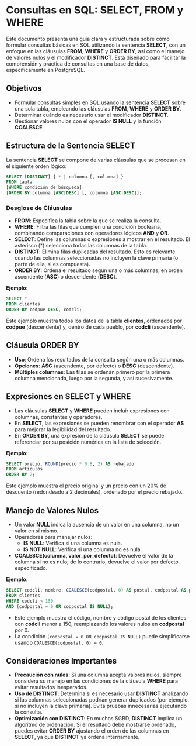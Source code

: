 # Consultas en SQL: SELECT, FROM y WHERE

Este documento presenta una guía clara y estructurada sobre cómo formular consultas básicas en SQL utilizando la sentencia **SELECT**, con un enfoque en las cláusulas **FROM**, **WHERE** y **ORDER BY**, así como el manejo de valores nulos y el modificador **DISTINCT**. Está diseñado para facilitar la comprensión y práctica de consultas en una base de datos, específicamente en PostgreSQL.

## Objetivos

- Formular consultas simples en SQL usando la sentencia **SELECT** sobre una sola tabla, empleando las cláusulas **FROM**, **WHERE** y **ORDER BY**.
- Determinar cuándo es necesario usar el modificador **DISTINCT**.
- Gestionar valores nulos con el operador **IS NULL** y la función **COALESCE**.

## Estructura de la Sentencia SELECT

La sentencia **SELECT** se compone de varias cláusulas que se procesan en el siguiente orden lógico:

```sql
SELECT [DISTINCT] { * | columna [, columna] }
FROM taula
[WHERE condición_de_búsqueda]
[ORDER BY columna [ASC|DESC] [, columna [ASC|DESC]];
```

### Desglose de Cláusulas
- **FROM**: Especifica la tabla sobre la que se realiza la consulta.
- **WHERE**: Filtra las filas que cumplen una condición booleana, combinando comparaciones con operadores lógicos **AND** y **OR**.
- **SELECT**: Define las columnas o expresiones a mostrar en el resultado. El asterisco (*) selecciona todas las columnas de la tabla.
- **DISTINCT**: Elimina filas duplicadas del resultado. Esto es relevante cuando las columnas seleccionadas no incluyen la clave primaria (o parte de ella, si es compuesta).
- **ORDER BY**: Ordena el resultado según una o más columnas, en orden ascendente (**ASC**) o descendente (**DESC**).

**Ejemplo**:
```sql
SELECT *
FROM clientes
ORDER BY codpue DESC, codcli;
```
Este ejemplo muestra todos los datos de la tabla **clientes**, ordenados por **codpue** (descendente) y, dentro de cada pueblo, por **codcli** (ascendente).

## Cláusula ORDER BY

- **Uso**: Ordena los resultados de la consulta según una o más columnas.
- **Opciones**: **ASC** (ascendente, por defecto) o **DESC** (descendente).
- **Múltiples columnas**: Las filas se ordenan primero por la primera columna mencionada, luego por la segunda, y así sucesivamente.

## Expresiones en SELECT y WHERE

- Las cláusulas **SELECT** y **WHERE** pueden incluir expresiones con columnas, constantes y operadores.
- En **SELECT**, las expresiones se pueden renombrar con el operador **AS** para mejorar la legibilidad del resultado.
- En **ORDER BY**, una expresión de la cláusula **SELECT** se puede referenciar por su posición numérica en la lista de selección.

**Ejemplo**:
```sql
SELECT precio, ROUND(precio * 0.8, 2) AS rebajado
FROM articulos
ORDER BY 2;
```
Este ejemplo muestra el precio original y un precio con un 20% de descuento (redondeado a 2 decimales), ordenado por el precio rebajado.

## Manejo de Valores Nulos

- Un valor **NULL** indica la ausencia de un valor en una columna, no un valor en sí mismo.
- Operadores para manejar nulos:
  - **IS NULL**: Verifica si una columna es nula.
  - **IS NOT NULL**: Verifica si una columna no es nula.
- **COALESCE(columna, valor_por_defecto)**: Devuelve el valor de la columna si no es nulo; de lo contrario, devuelve el valor por defecto especificado.

**Ejemplo**:
```sql
SELECT codcli, nombre, COALESCE(codpostal, 0) AS postal, codpostal AS postal_null
FROM clientes
WHERE codcli < 150
AND (codpostal = 0 OR codpostal IS NULL);
```
- Este ejemplo muestra el código, nombre y código postal de los clientes con **codcli** menor a 150, reemplazando los valores nulos en **codpostal** por 0.
- La condición `(codpostal = 0 OR codpostal IS NULL)` puede simplificarse usando `COALESCE(codpostal, 0) = 0`.

## Consideraciones Importantes

- **Precaución con nulos**: Si una columna acepta valores nulos, siempre considera su manejo en las condiciones de la cláusula **WHERE** para evitar resultados inesperados.
- **Uso de DISTINCT**: Determina si es necesario usar **DISTINCT** analizando si las columnas seleccionadas podrían generar duplicados (por ejemplo, si no incluyen la clave primaria). Evita pruebas innecesarias ejecutando la consulta.
- **Optimización con DISTINCT**: En muchos SGBD, **DISTINCT** implica un algoritmo de ordenación. Si el resultado debe mostrarse ordenado, puedes evitar **ORDER BY** ajustando el orden de las columnas en **SELECT**, ya que **DISTINCT** ya ordena internamente.
